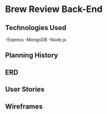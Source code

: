 # Brew Review Back-End

## Technologies Used
-Express
-MongoDB
-Node.js

## Planning History

## ERD

## User Stories

## Wireframes
